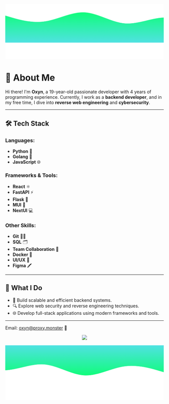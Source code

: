 ![image1](https://raw.githubusercontent.com/OxynDev/OxynDev/main/wave%20(1).png)

# 👋 About Me

Hi there! I'm **Oxyn**, a 19-year-old passionate developer with 4 years of programming experience. Currently, I work as a **backend developer**, and in my free time, I dive into **reverse web engineering** and **cybersecurity**.

---

## 🛠️ Tech Stack

### Languages:
- **Python** 🐍  
- **Golang** 🚀  
- **JavaScript** 🌐  

### Frameworks & Tools:
- **React** ⚛️  
- **FastAPI** ⚡  
- **Flask** 🍃  
- **MUI** 🎨  
- **NextUI** 💻  

### Other Skills:
- **Git** 🧑‍💻  
- **SQL** 🗂️  
- **Team Collaboration** 🤝  
- **Docker** 🐳
- **UI/UX** 👀
- **Figma** 🖍️

---

## 🌟 What I Do
- 🚀 Build scalable and efficient backend systems.  
- 🔍 Explore web security and reverse engineering techniques.  
- 🌐 Develop full-stack applications using modern frameworks and tools.  

---

Email: oxyn@proxy.monster 📨

<p align="center"> <img src="https://github-readme-stats.vercel.app/api?username=OxynDev&theme=tokyonight&show_icons=true&card_width=1100"> </p>

![image2](https://raw.githubusercontent.com/OxynDev/OxynDev/main/wave.png)
